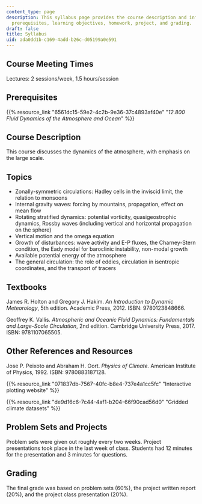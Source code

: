 ```yaml
---
content_type: page
description: This syllabus page provides the course description and information about
  prerequisites, learning objectives, homework, project, and grading.
draft: false
title: Syllabus
uid: ada0dd1b-c169-4add-b26c-d05199a0e591
---
```

## Course Meeting Times

Lectures: 2 sessions/week, 1.5 hours/session

## Prerequisites

{{% resource_link "6561dc15-59e2-4c2b-9e36-37c4893af40e" "*12.800 Fluid Dynamics of the Atmosphere and Ocean*" %}}

## Course Description

This course discusses the dynamics of the atmosphere, with emphasis on the large scale. 

## Topics

- Zonally-symmetric circulations: Hadley cells in the inviscid limit, the relation to monsoons
- Internal gravity waves: forcing by mountains, propagation, effect on mean flow
- Rotating stratified dynamics: potential vorticity, quasigeostrophic dynamics, Rossby waves (including vertical and horizontal propagation on the sphere)
- Vertical motion and the omega equation
- Growth of disturbances: wave activity and E-P fluxes, the Charney-Stern condition, the Eady model for baroclinic instability, non-modal growth
- Available potential energy of the atmosphere
- The general circulation: the role of eddies, circulation in isentropic coordinates, and the transport of tracers

## Textbooks

James R. Holton and Gregory J. Hakim. *An Introduction to Dynamic Meteorology*, 5th edition. Academic Press, 2012. ISBN: 9780123848666.

Geoffrey K. Vallis. *Atmospheric and Oceanic Fluid Dynamics: Fundamentals and Large-Scale Circulation*, 2nd edition. Cambridge University Press, 2017. ISBN: 9781107065505. 

## Other References and Resources

Jose P. Peixoto and Abraham H. Oort. *Physics of Climate.* American Institute of Physics, 1992. ISBN: 9780883187128.

{{% resource_link "071837db-7567-40fc-b8e4-737e4a1cc5fc" "Interactive plotting website" %}}

{{% resource_link "de9d16c6-7c44-4af1-b204-66f90cad56d0" "Gridded climate datasets" %}}

## Problem Sets and Projects

Problem sets were given out roughly every two weeks. Project presentations took place in the last week of class. Students had 12 minutes for the presentation and 3 minutes for questions. 

## Grading

The final grade was based on problem sets (60%), the project written report (20%), and the project class presentation (20%).